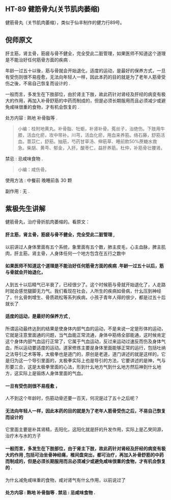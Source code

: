 ## HT-89 健筋骨丸(关节肌肉萎缩)

健筋骨丸（关节肌肉萎缩），类似于仙丰制作的健力行89号。

## 倪师原文

肝主筋，肾主骨，筋疲与骨不健全，完全受此二脏管理，如果医师不知道这个道理是不能治好任何筋骨方面的疾病 .

年龄一过五十以後，筋与骨就会开始退化，适度的运动，是最好的保养方式，一旦有受伤则很不易痊愈，无法向年轻人一样，因此本药的目的就是为了老年人筋骨受伤之後，不易自己恢复而设计的 .

一般而言，多发生在下肢部位，由於肾主下肢，故此药针对肾经及肝经的病变有极大的作用，再加入补骨舒筋的中药而制成的，但是必须长期服用而且必须减少或避免咸味很重的食物，才有机会恢复的 .

处方内容 : 熟地 补骨脂等 .

> 小编：桂附地黄丸。补骨脂、牡蛎，补肾补骨。菟丝子，治绝伤。下肢用牛膝，活血化瘀，攻中带补。川芎，活血化瘀，用血来养筋。络石藤，舒筋活血。薏苡仁，舒筋。抽筋，芍药甘草汤、伸筋草、睡前飲50%蔗糖水救急。柴胡、黄芩、郁金，入肝。酸枣仁，益肝养筋。杜仲，补筋骨壮腰肾。

禁忌 : 忌咸味食物 .

> 小编：咸伤骨。

使用方法 : 中餐前 晚睡前各 30 颗

副作用 : 无 .

## 紫极先生讲解

健筋骨丸，治疗骨折肌肉萎缩的。看原文：

#### 肝主筋，肾主骨，筋疲与骨不健全，完全受此二脏管理 ,

以前讲过人身体里面有五个系统，象里面有五个数，肺主皮毛，心主血脉，脾主肌肉，肝主筋，肾主骨，人身体任何一个地方包含在五行之数中

#### 如果医师不知道这个道理是不能治好任何筋骨方面的疾病 .年龄一过五十以后，筋与骨就会开始退化，

人到五十以后精气已半衰了，已经很少了。这个时候筋与骨就开始退化了，人走路时就会感觉腿脚无力气。我们看现在社会，人所生的疾病如骨病，什幺压到神经了，什幺骨刺增生、骨质疏松等系列疾病，小孩子青年人得的很少，都是过五十后就长了

#### 适度的运动，是最好的保养方式 ,

所谓运动最终达到的结果是使身体内部气血的运动，不是来说一定是形体的运动，它就是注意里面通的问题，当气血能正常流通，身体中筋络全部能通，这时候肯定这个身体内部气血运行正常了，它属于气血运动，反过来运动过速反而伤及身体气血，所以运动要适度的运动。道家修炼主要是身体里面能够正常的运行，包括吐纳之法导引之术等等，太极拳也是道门的，原创是老道，道门讲述的就是这样的，它是归为这一个导引里面的，太极拳实际上也是导引的方法，它要讲述的是神，气与形要三合，这是太极拳里面的心法，形到什幺地方气到什幺地方然后神到什幺地方，这实际上是锻炼人身体里面的气血。

#### 一旦有受伤则很不易痊愈 ，

人不到这个年龄时，伤筋动骨还要一百天，何况是过了五十之后呢？

#### 无法向年轻人一样，因此本药的目的就是为了老年人筋骨受伤之后，不易自己恢复而设计的

它里面主要是补其肾精，去阳化，这阳化就是肝的升发作用，实际上是乙癸同源，治疗木与水的方子

#### 一般而言，多发生在下肢部位，由于肾主下肢，故此药针对肾经及肝经的病变有极大的作用 ,包括可治坐骨神经痛，椎间盘突出，都可治疗，再加入补骨舒筋的中药而制成的，但是必须长期服用而且必须减少或避免咸味很重的食物，才有机会恢复的 .

为什幺减免咸味重的食物，咸对肾气有什幺作用，以前说过了

#### 处方内容 : 熟地 补骨脂等 . 禁忌 : 忌咸味食物 .

